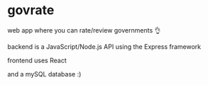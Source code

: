 # govrate

web app where you can rate/review governments 👌

backend is a JavaScript/Node.js API using the Express framework

frontend uses React

and a mySQL database :)
